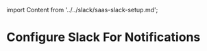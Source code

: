import Content from '../../slack/saas-slack-setup.md';

# Configure Slack For Notifications

<Content />